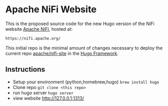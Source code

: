 <!--
   Licensed to the Apache Software Foundation (ASF) under one or more
   contributor license agreements.  See the NOTICE file distributed with
   this work for additional information regarding copyright ownership.
   The ASF licenses this file to You under the Apache License, Version 2.0
   (the "License"); you may not use this file except in compliance with
   the License.  You may obtain a copy of the License at

       http://www.apache.org/licenses/LICENSE-2.0

   Unless required by applicable law or agreed to in writing, software
   distributed under the License is distributed on an "AS IS" BASIS,
   WITHOUT WARRANTIES OR CONDITIONS OF ANY KIND, either express or implied.
   See the License for the specific language governing permissions and
   limitations under the License.
-->
# Apache NiFi Website

This is the proposed source code for the new Hugo version of the NiFi website [Apache NiFi](https://nifi.apache.org/), hosted at:

    https://nifi.apache.org/

This initial repo is the minimal amount of changes necessary to deploy the current repo [apache/nifi-site](https://github.com/apache/nifi-site) in the [Hugo Framework](https://gohugo.io).

## Instructions
- Setup your environment (python,homebrew,hugo)
    `brew install hugo`
- Clone repo
    `git clone <this repo>`
- run hugo server
    `hugo server`
- view website
    http://127.0.0.1:1313/